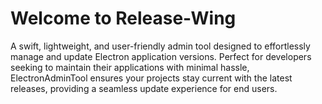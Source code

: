 # Welcome to Release-Wing

A swift, lightweight, and user-friendly admin tool designed to effortlessly manage and update Electron application versions. Perfect for developers seeking to maintain their applications with minimal hassle, ElectronAdminTool ensures your projects stay current with the latest releases, providing a seamless update experience for end users.
